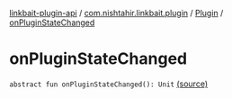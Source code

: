 [linkbait-plugin-api](../../index.md) / [com.nishtahir.linkbait.plugin](../index.md) / [Plugin](index.md) / [onPluginStateChanged](.)

# onPluginStateChanged

`abstract fun onPluginStateChanged(): Unit` [(source)](https://gitlab.com/nishtahir/linkbait/tree/master/linkbait-plugin-api/src/main/kotlin//com/nishtahir/linkbait/plugin/Plugin.kt#L21)